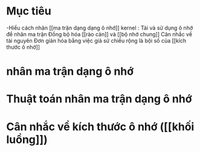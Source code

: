 # Mục tiêu
-Hiểu cách nhân [[ma trận dạng dạng ô nhớ]] kernel : 
	Tải và sử dụng ô nhớ để nhân ma trận
	Đồng bộ hóa [[rào cản]] và [[bộ nhớ chung]]
	Cân nhắc về tài nguyên
	Đơn giản hóa bằng việc giả sử chiều rộng là bội số của [[kích thước ô nhớ]]
# nhân ma trận dạng ô nhớ

# Thuật toán nhân ma trận dạng ô nhớ

# Cân nhắc về kích thước ô nhớ ([[khối luồng]])

